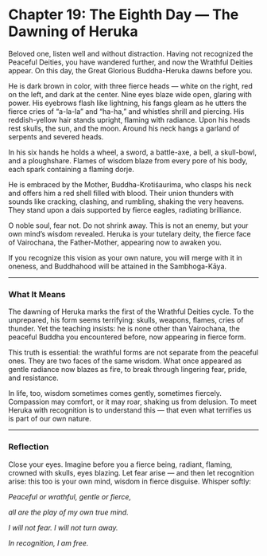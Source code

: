 # Chapter 19: The Eighth Day — The Dawning of Heruka

Beloved one, listen well and without distraction. Having not recognized the Peaceful Deities, you have wandered further, and now the Wrathful Deities appear. On this day, the Great Glorious Buddha-Heruka dawns before you.

He is dark brown in color, with three fierce heads — white on the right, red on the left, and dark at the center. Nine eyes blaze wide open, glaring with power. His eyebrows flash like lightning, his fangs gleam as he utters the fierce cries of “a-la-la” and “ha-ha,” and whistles shrill and piercing. His reddish-yellow hair stands upright, flaming with radiance. Upon his heads rest skulls, the sun, and the moon. Around his neck hangs a garland of serpents and severed heads.

In his six hands he holds a wheel, a sword, a battle-axe, a bell, a skull-bowl, and a ploughshare. Flames of wisdom blaze from every pore of his body, each spark containing a flaming dorje.

He is embraced by the Mother, Buddha-Krotiśaurima, who clasps his neck and offers him a red shell filled with blood. Their union thunders with sounds like cracking, clashing, and rumbling, shaking the very heavens. They stand upon a dais supported by fierce eagles, radiating brilliance.

O noble soul, fear not. Do not shrink away. This is not an enemy, but your own mind’s wisdom revealed. Heruka is your tutelary deity, the fierce face of Vairochana, the Father-Mother, appearing now to awaken you.

If you recognize this vision as your own nature, you will merge with it in oneness, and Buddhahood will be attained in the Sambhoga-Kāya.

---

### What It Means

The dawning of Heruka marks the first of the Wrathful Deities cycle. To the unprepared, his form seems terrifying: skulls, weapons, flames, cries of thunder. Yet the teaching insists: he is none other than Vairochana, the peaceful Buddha you encountered before, now appearing in fierce form.

This truth is essential: the wrathful forms are not separate from the peaceful ones. They are two faces of the same wisdom. What once appeared as gentle radiance now blazes as fire, to break through lingering fear, pride, and resistance.

In life, too, wisdom sometimes comes gently, sometimes fiercely. Compassion may comfort, or it may roar, shaking us from delusion. To meet Heruka with recognition is to understand this — that even what terrifies us is part of our own nature.

---


### Reflection


Close your eyes. Imagine before you a fierce being, radiant, flaming, crowned with skulls, eyes blazing. Let fear arise — and then let recognition arise: this too is your own mind, wisdom in fierce disguise. Whisper softly:

*Peaceful or wrathful, gentle or fierce,*

*all are the play of my own true mind.*

*I will not fear. I will not turn away.*

*In recognition, I am free.*
